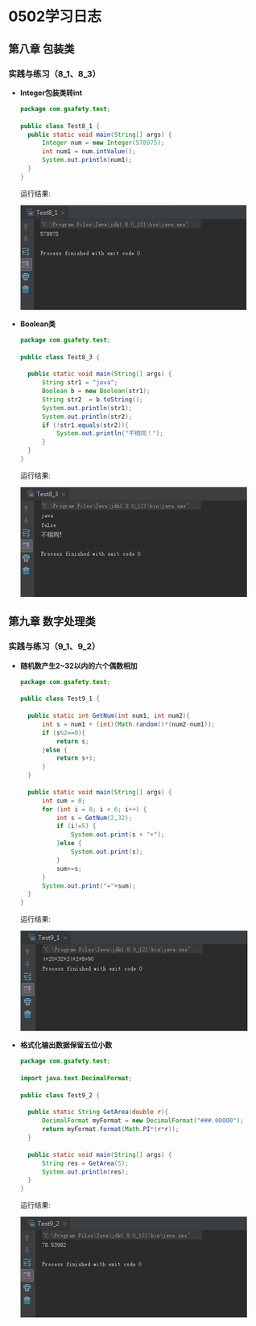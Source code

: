 # 0502学习日志

## 第八章 包装类

### **实践与练习（8_1、8_3）**

* **Integer包装类转int**

  ```java
  package com.gsafety.test;

  public class Test8_1 {
    public static void main(String[] args) {
        Integer num = new Integer(578975);
        int num1 = num.intValue();
        System.out.println(num1);
    }
  }
  ```

  运行结果:

  ![Test8_1](./pic/0503_5.png)

* **Boolean类**

  ```java
  package com.gsafety.test;

  public class Test8_3 {

    public static void main(String[] args) {
        String str1 = "java";
        Boolean b = new Boolean(str1);
        String str2  = b.toString();
        System.out.println(str1);
        System.out.println(str2);
        if (!str1.equals(str2)){
            System.out.println("不相同！");
        }
    }
  }
  ```

  运行结果:

  ![Test8_3](./pic/0503_6.png)

## 第九章 数字处理类

### **实践与练习（9_1、9_2）**

* **随机数产生2~32以内的六个偶数相加**

  ```java
  package com.gsafety.test;

  public class Test9_1 {

    public static int GetNum(int num1, int num2){
        int s = num1 + (int)(Math.random()*(num2-num1));
        if (s%2==0){
            return s;
        }else {
            return s+1;
        }
    }

    public static void main(String[] args) {
        int sum = 0;
        for (int i = 0; i < 6; i++) {
            int s = GetNum(2,32);
            if (i!=5) {
                System.out.print(s + "+");
            }else {
                System.out.print(s);
            }
            sum+=s;
        }
        System.out.print("="+sum);
    }
  }
  ```

  运行结果:

  ![Test9_1](./pic/0503_7.png)

* **格式化输出数据保留五位小数**

  ```java
  package com.gsafety.test;

  import java.text.DecimalFormat;

  public class Test9_2 {

    public static String GetArea(double r){
        DecimalFormat myFormat = new DecimalFormat("###.00000");
        return myFormat.format(Math.PI*(r*r));
    }

    public static void main(String[] args) {
        String res = GetArea(5);
        System.out.println(res);
    }
  }
  ```

  运行结果:

  ![Test9_2](./pic/0503_8.png)